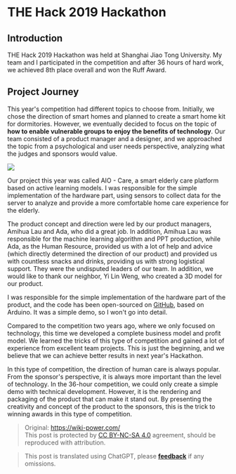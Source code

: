 # THE Hack 2019 Hackathon

## Introduction

THE Hack 2019 Hackathon was held at Shanghai Jiao Tong University. My team and I participated in the competition and after 36 hours of hard work, we achieved 8th place overall and won the Ruff Award.

## Project Journey

This year's competition had different topics to choose from. Initially, we chose the direction of smart homes and planned to create a smart home kit for dormitories. However, we eventually decided to focus on the topic of **how to enable vulnerable groups to enjoy the benefits of technology**. Our team consisted of a product manager and a designer, and we approached the topic from a psychological and user needs perspective, analyzing what the judges and sponsors would value.

![](https://wiki-media-1253965369.cos.ap-guangzhou.myqcloud.com/img/72fa421a32841af4c9cb339132b30fe.jpg)

Our project this year was called AIO - Care, a smart elderly care platform based on active learning models. I was responsible for the simple implementation of the hardware part, using sensors to collect data for the server to analyze and provide a more comfortable home care experience for the elderly.

The product concept and direction were led by our product managers, Amihua Lau and Ada, who did a great job. In addition, Amihua Lau was responsible for the machine learning algorithm and PPT production, while Ada, as the Human Resource, provided us with a lot of help and advice (which directly determined the direction of our product) and provided us with countless snacks and drinks, providing us with strong logistical support. They were the undisputed leaders of our team. In addition, we would like to thank our neighbor, Yi Lin Weng, who created a 3D model for our product.

I was responsible for the simple implementation of the hardware part of the product, and the code has been open-sourced on [GitHub](https://github.com/linyuxuanlin/Project-of-THE-Hack), based on Arduino. It was a simple demo, so I won't go into detail.

Compared to the competition two years ago, where we only focused on technology, this time we developed a complete business model and profit model. We learned the tricks of this type of competition and gained a lot of experience from excellent team projects. This is just the beginning, and we believe that we can achieve better results in next year's Hackathon.

In this type of competition, the direction of human care is always popular. From the sponsor's perspective, it is always more important than the level of technology. In the 36-hour competition, we could only create a simple demo with technical development. However, it is the rendering and packaging of the product that can make it stand out. By presenting the creativity and concept of the product to the sponsors, this is the trick to winning awards in this type of competition.

> Original: <https://wiki-power.com/>  
> This post is protected by [CC BY-NC-SA 4.0](https://creativecommons.org/licenses/by/4.0/deed.en) agreement, should be reproduced with attribution.

> This post is translated using ChatGPT, please [**feedback**](https://github.com/linyuxuanlin/Wiki_MkDocs/issues/new) if any omissions.